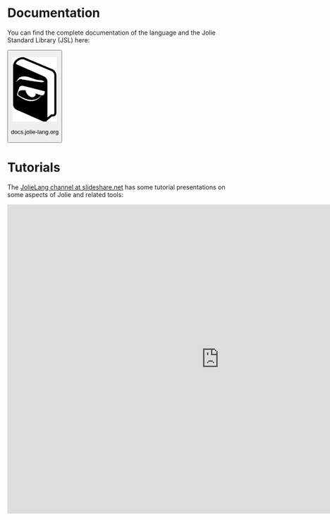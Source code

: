 <!--Themed-->

# Documentation

<div class="col-xs-12 vertical-align">
<div class="col-xs-offset-2 col-xs-4">
<p>
You can find the complete documentation of the language and the Jolie Standard Library (JSL) here:
</p>
</div>
<div class="col-xs-4">
<a href="http://docs.jolie-lang.org/">
<button type="button" class="center-block btn btn-default btn-lg">
<p>
<img src="imgs/jolie_docs.png" style="max-width:100px">
</p><p>
docs.jolie-lang.org
</p>
</button></a>
</div>
</div>

# Tutorials

The [JolieLang channel at slideshare.net](http://www.slideshare.net/JolieLang/) has
some tutorial presentations on some aspects of Jolie and related tools:

<!--dynamic part-->

<div class="text-center">
<iframe src="http://www.slideshare.net/JolieLang/slideshelf" width="960px" height="700px" frameborder="0" 
marginwidth="0" marginheight="0" scrolling="no" style="border:none;" allowfullscreen webkitallowfullscreen 
mozallowfullscreen></iframe>
</div>
